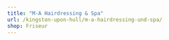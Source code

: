 ```yaml
---
title: "M-A Hairdressing & Spa"
url: /kingston-upon-hull/m-a-hairdressing-und-spa/
shop: Friseur
---
```

